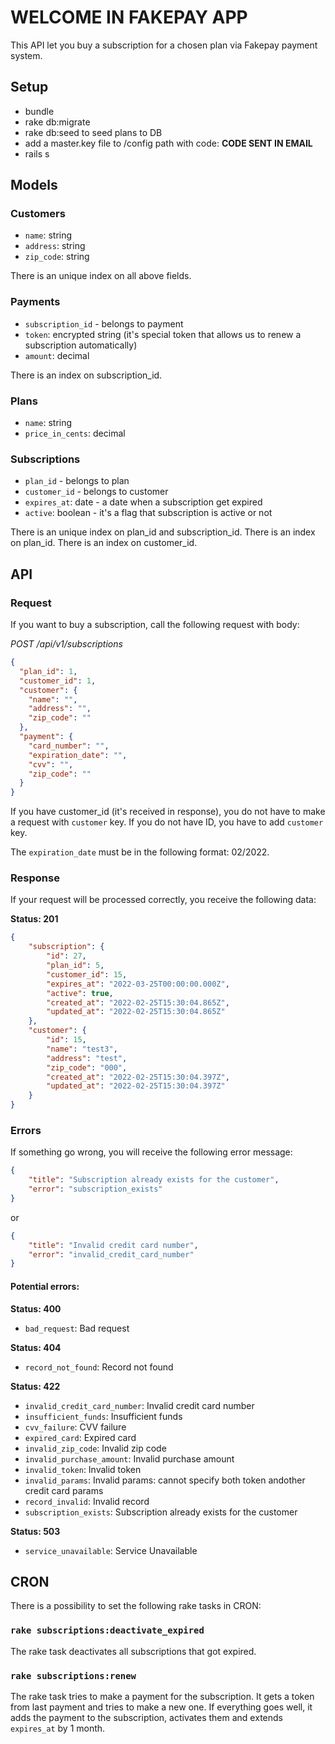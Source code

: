 # WELCOME IN FAKEPAY APP

This API let you buy a subscription for a chosen plan via Fakepay payment system.

## Setup

- bundle
- rake db:migrate
- rake db:seed to seed plans to DB
- add a master.key file to /config path with code: **CODE SENT IN EMAIL**
- rails s

## Models

### Customers

- `name`: string
- `address`: string
- `zip_code`: string

There is an unique index on all above fields.

### Payments

- `subscription_id` - belongs to payment
- `token`: encrypted string (it's special token that allows us to renew a subscription automatically)
- `amount`: decimal

There is an index on subscription_id.

### Plans

- `name`: string
- `price_in_cents`: decimal

### Subscriptions

- `plan_id` - belongs to plan
- `customer_id` - belongs to customer
- `expires_at`: date - a date when a subscription get expired
- `active`: boolean - it's a flag that subscription is active or not

There is an unique index on plan_id and subscription_id.
There is an index on plan_id.
There is an index on customer_id.

## API

### Request

If you want to buy a subscription, call the following request with body:

*POST /api/v1/subscriptions*

```json
{
  "plan_id": 1,
  "customer_id": 1,
  "customer": {
    "name": "",
    "address": "",
    "zip_code": ""
  },
  "payment": {
    "card_number": "",
    "expiration_date": "",
    "cvv": "",
    "zip_code": ""
  }
}
```

If you have customer_id (it's received in response), you do not have to make a request with `customer` key. If you do not have ID, you have to add `customer` key.

The `expiration_date` must be in the following format: 02/2022.

### Response

If your request will be processed correctly, you receive the following data:

**Status: 201**

```json
{
    "subscription": {
        "id": 27,
        "plan_id": 5,
        "customer_id": 15,
        "expires_at": "2022-03-25T00:00:00.000Z",
        "active": true,
        "created_at": "2022-02-25T15:30:04.865Z",
        "updated_at": "2022-02-25T15:30:04.865Z"
    },
    "customer": {
        "id": 15,
        "name": "test3",
        "address": "test",
        "zip_code": "000",
        "created_at": "2022-02-25T15:30:04.397Z",
        "updated_at": "2022-02-25T15:30:04.397Z"
    }
}
```

### Errors

If something go wrong, you will receive the following error message:

```json
{
    "title": "Subscription already exists for the customer",
    "error": "subscription_exists"
}
```

or

```json
{
    "title": "Invalid credit card number",
    "error": "invalid_credit_card_number"
}
```

#### Potential errors:

**Status: 400**
- `bad_request`: Bad request

**Status: 404**
- `record_not_found`: Record not found

**Status: 422**
- `invalid_credit_card_number`: Invalid credit card number
- `insufficient_funds`: Insufficient funds
- `cvv_failure`: CVV failure
- `expired_card`: Expired card
- `invalid_zip_code`: Invalid zip code
- `invalid_purchase_amount`: Invalid purchase amount
- `invalid_token`: Invalid token
- `invalid_params`: Invalid params: cannot specify both token andother credit card params
- `record_invalid`: Invalid record
- `subscription_exists`: Subscription already exists for the customer

**Status: 503**
- `service_unavailable`: Service Unavailable

## CRON

There is a possibility to set the following rake tasks in CRON:

### `rake subscriptions:deactivate_expired`

The rake task deactivates all subscriptions that got expired.

### `rake subscriptions:renew`

The rake task tries to make a payment for the subscription. It gets a token from last payment and tries to make a new one. If everything goes well, it adds the payment to the subscription, activates them and extends `expires_at` by 1 month.
